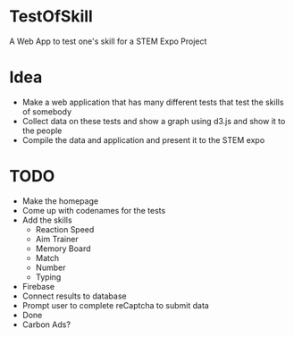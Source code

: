 # TestOfSkill
A Web App to test one's skill for a STEM Expo Project

# Idea
- Make a web application that has many different tests that test the skills of somebody
- Collect data on these tests and show a graph using d3.js and show it to the people
- Compile the data and application and present it to the STEM expo

# TODO
- Make the homepage
- Come up with codenames for the tests
- Add the skills
    - Reaction Speed
    - Aim Trainer
    - Memory Board
    - Match
    - Number
    - Typing
- Firebase
- Connect results to database
- Prompt user to complete reCaptcha to submit data
- Done
- Carbon Ads?